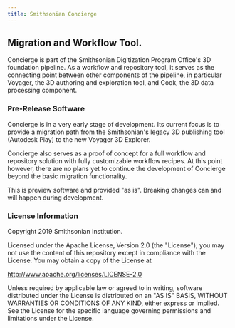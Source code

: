 ```yaml
---
title: Smithsonian Concierge
---
```


## Migration and Workflow Tool.

Concierge is part of the Smithsonian Digitization Program Office's 3D foundation pipeline. As a workflow and repository
 tool, it serves as the connecting point between other components of the pipeline, in particular Voyager, the 3D
 authoring and exploration tool, and Cook, the 3D data processing component.

### Pre-Release Software

Concierge is in a very early stage of development. Its current focus is to provide a migration path from the
Smithsonian's legacy 3D publishing tool (Autodesk Play) to the new Voyager 3D Explorer.

Concierge also serves as a proof of concept for a full workflow and repository solution with fully customizable
workflow recipes. At this point however, there are no plans yet to continue the development of Concierge beyond
the basic migration functionality.

This is preview software and provided "as is". Breaking changes can and will happen during development.

### License Information

Copyright 2019 Smithsonian Institution.

Licensed under the Apache License, Version 2.0 (the "License"); you may not use the content of this repository except in compliance with the License. You may obtain a copy of the License at

http://www.apache.org/licenses/LICENSE-2.0

Unless required by applicable law or agreed to in writing, software distributed under the License is distributed on an "AS IS" BASIS, WITHOUT WARRANTIES OR CONDITIONS OF ANY KIND, either express or implied. See the License for the specific language governing permissions and limitations under the License.

